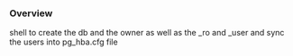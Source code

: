
### Overview
shell to create the db and the owner as well as the _ro and _user and sync the users into pg_hba.cfg file


```

```
